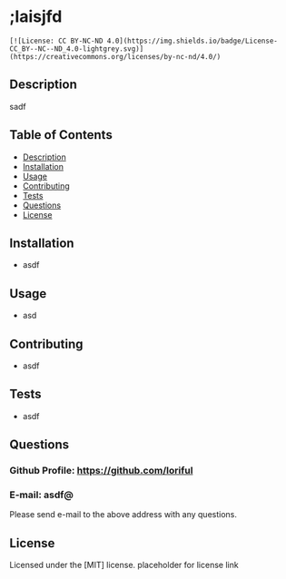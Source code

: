 
  # **;laisjfd**
  
    [![License: CC BY-NC-ND 4.0](https://img.shields.io/badge/License-CC_BY--NC--ND_4.0-lightgrey.svg)](https://creativecommons.org/licenses/by-nc-nd/4.0/)
    
 
  ## **Description**
  sadf
 
  ## **Table of Contents**
  - [Description](#description)
  - [Installation](#installation)
  - [Usage](#usage)
  - [Contributing](#contributing)
  - [Tests](#tests)
  - [Questions](#questions)
  - [License](#license)
  ## **Installation**
  -  asdf
  ## **Usage**
  - asd
  ## **Contributing**
  - asdf
  ## **Tests**
  - asdf
  ## **Questions**
  ### Github Profile:  https://github.com/loriful
  
  ### E-mail:  asdf@
  Please send e-mail to the above address with any questions.
  
  ## **License**
  Licensed under the [MIT] license.
  placeholder for license link
  
  